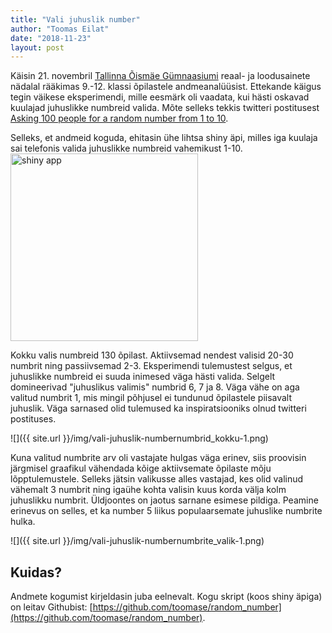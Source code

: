 ```yaml
---
title: "Vali juhuslik number"
author: "Toomas Eilat"
date: "2018-11-23"
layout: post
---
```









Käisin 21. novembril [Tallinna Õismäe Gümnaasiumi](http://oismae.tln.edu.ee/) reaal- ja loodusainete nädalal rääkimas 9.-12. klassi õpilastele andmeanalüüsist. Ettekande käigus tegin väikese eksperimendi, mille eesmärk oli vaadata, kui hästi oskavad kuulajad juhuslikke numbreid valida. Mõte selleks tekkis twitteri postitusest [Asking 100 people for a random number from 1 to 10](https://twitter.com/MathiasLeroy_/status/986253218433896449).

Selleks, et andmeid koguda, ehitasin ühe lihtsa shiny äpi, milles iga kuulaja sai telefonis valida juhuslikke numbreid vahemikust 1-10.
<img src="http://toomase.github.io/img/vali-juhuslik-number_shiny.png" alt="shiny app" width="300">

Kokku valis numbreid 130 õpilast. Aktiivsemad nendest valisid 20-30 numbrit ning passiivsemad 2-3. Eksperimendi tulemustest selgus, et juhuslikke numbreid ei suuda inimesed väga hästi valida. Selgelt domineerivad "juhuslikus valimis" numbrid 6, 7 ja 8. Väga vähe on aga valitud numbrit 1, mis mingil põhjusel ei tundunud õpilastele piisavalt juhuslik. Väga sarnased olid tulemused ka inspiratsiooniks olnud twitteri postituses.

![]({{ site.url }}/img/vali-juhuslik-numbernumbrid_kokku-1.png)

Kuna valitud numbrite arv oli vastajate hulgas väga erinev, siis proovisin järgmisel graafikul vähendada kõige aktiivsemate õpilaste mõju lõpptulemustele. Selleks jätsin valikusse alles vastajad, kes olid valinud vähemalt 3 numbrit ning igaühe kohta valisin kuus korda välja kolm juhuslikku numbrit. Üldjoontes on jaotus sarnane esimese pildiga. Peamine erinevus on selles, et ka number 5 liikus populaarsemate juhuslike numbrite hulka.



![]({{ site.url }}/img/vali-juhuslik-numbernumbrite_valik-1.png)

## Kuidas?
Andmete kogumist kirjeldasin juba eelnevalt. Kogu skript (koos shiny äpiga) on leitav Githubist: [https://github.com/toomase/random_number](https://github.com/toomase/random_number).
